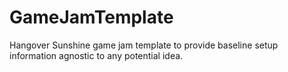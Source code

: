 # GameJamTemplate
Hangover Sunshine game jam template to provide baseline setup information agnostic to any potential idea.
